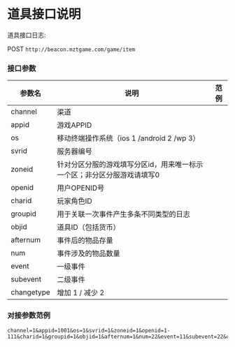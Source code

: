 道具接口说明
=========================

道具接口日志:

POST `http://beacon.mztgame.com/game/item`
 
### 接口参数
 
| 参数名 | 说明 | 范例 |
|------|------|------|
| channel | 渠道 |  |
| appid | 游戏APPID |  |
| os | 移动终端操作系统（ios 1 /android 2 /wp 3） |  |
| svrid | 服务器编号 |  |
| zoneid | 针对分区分服的游戏填写分区id，用来唯一标示一个区；非分区分服游戏请填写0 |  |
| openid | 用户OPENID号 |  |
| charid | 玩家角色ID |  |
| groupid | 用于关联一次事件产生多条不同类型的日志 |  |
| objid | 道具ID（包括货币） |  |
| afternum | 事件后的物品存量 |  |
| num | 事件涉及的物品数量 |  |
| event | 一级事件 |  |
| subevent | 二级事件 |  |
| changetype | 增加 1 / 减少 2 |  |


### 对接参数范例

```
channel=1&appid=1001&os=1&svrid=1&zoneid=1&openid=1-111&charid=1&groupid=1&objid=1&afternum=1&num=22&event=11&subevent=22&changetype=1
```
